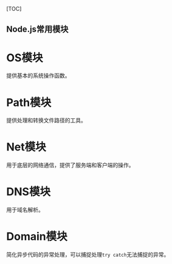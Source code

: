 [TOC]

Node.js常用模块
---

# OS模块
提供基本的系统操作函数。

# Path模块
提供处理和转换文件路径的工具。

# Net模块
用于底层的网络通信，提供了服务端和客户端的操作。

# DNS模块
用于域名解析。

# Domain模块
简化异步代码的异常处理，可以捕捉处理`try catch`无法捕捉的异常。